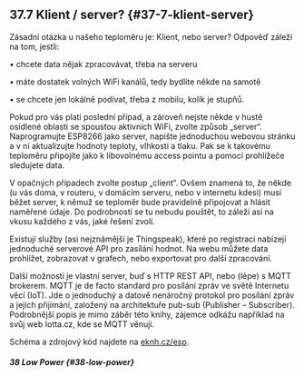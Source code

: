 ## 37.7 Klient / server? {#37-7-klient-server}

Zásadní otázka u našeho teploměru je: Klient, nebo server? Odpověď záleží na tom, jestli:

• chcete data nějak zpracovávat, třeba na serveru

• máte dostatek volných WiFi kanálů, tedy bydlíte někde na samotě

• se chcete jen lokálně podívat, třeba z mobilu, kolik je stupňů.

Pokud pro vás platí poslední případ, a zároveň nejste někde v hustě osídlené oblasti se spoustou aktivních WiFi, zvolte způsob „server“. Naprogramujte ESP8266 jako server, napište jednoduchou webovou stránku a v ní aktualizujte hodnoty teploty, vlhkosti a tlaku. Pak se k takovému teploměru připojíte jako k libovolnému access pointu a pomocí prohlížeče sledujete data.

V opačných případech zvolte postup „client“. Ovšem znamená to, že někde (u vás doma, v routeru, v domácím serveru, nebo v internetu kdesi) musí běžet server, k němuž se teploměr bude pravidelně připojovat a hlásit naměřené údaje. Do podrobností se tu nebudu pouštět, to záleží asi na vkusu každého z vás, jaké řešení zvolí.

Existují služby (asi nejznámější je Thingspeak), které po registraci nabízejí jednoduché serverové API pro zasílání hodnot. Na webu můžete data prohlížet, zobrazovat v grafech, nebo exportovat pro další zpracování.

Další možností je vlastní server, buď s HTTP REST API, nebo (lépe) s MQTT brokerem. MQTT je de facto standard pro posílání zpráv ve světě Internetu věcí (IoT). Jde o jednoduchý a datově nenáročný protokol pro posílání zpráv a jejich přijímání, založený na architektuře pub-sub (Publisher – Subscriber). Podrobnější popis je mimo záběr této knihy, zájemce odkážu například na svůj web Iotta.cz, kde se MQTT věnuji.

Schéma a zdrojový kód najdete na [eknh.cz/esp](https://eknh.cz/esp).

##### 38 Low Power {#38-low-power}
